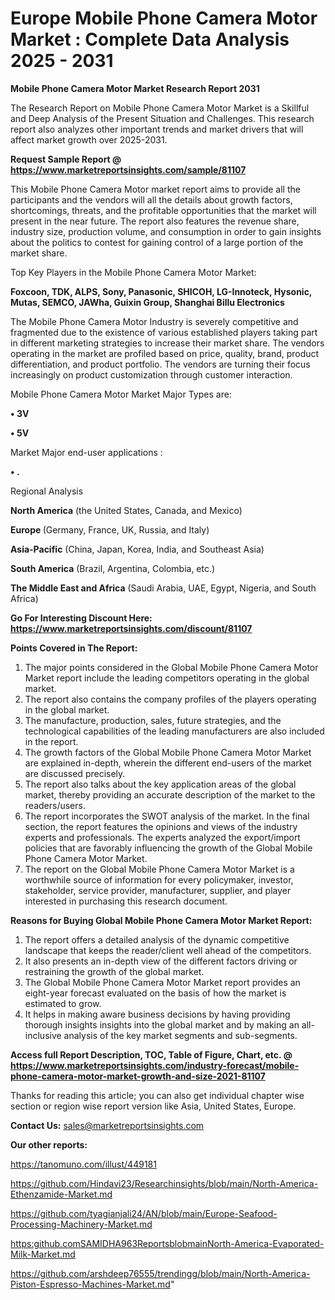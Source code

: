 # Europe Mobile Phone Camera Motor Market : Complete Data Analysis 2025 - 2031

<strong>Mobile Phone Camera Motor Market Research Report 2031</strong>

The Research Report on Mobile Phone Camera Motor Market is a Skillful and Deep Analysis of the Present Situation and Challenges. This research report also analyzes other important trends and market drivers that will affect market growth over 2025-2031.

<strong>Request Sample Report @ <a href=https://www.marketreportsinsights.com/sample/81107>https://www.marketreportsinsights.com/sample/81107</a></strong>

This Mobile Phone Camera Motor market report aims to provide all the participants and the vendors will all the details about growth factors, shortcomings, threats, and the profitable opportunities that the market will present in the near future. The report also features the revenue share, industry size, production volume, and consumption in order to gain insights about the politics to contest for gaining control of a large portion of the market share.

Top Key Players in the Mobile Phone Camera Motor Market:

<strong>Foxcoon, TDK, ALPS, Sony, Panasonic, SHICOH, LG-Innoteck, Hysonic, Mutas, SEMCO, JAWha, Guixin Group, Shanghai Billu Electronics</strong>

The Mobile Phone Camera Motor Industry is severely competitive and fragmented due to the existence of various established players taking part in different marketing strategies to increase their market share. The vendors operating in the market are profiled based on price, quality, brand, product differentiation, and product portfolio. The vendors are turning their focus increasingly on product customization through customer interaction.

Mobile Phone Camera Motor Market Major Types are:

<strong>• 3V

• 5V</strong>

Market Major end-user applications :

<strong>• .</strong>

Regional Analysis

</u><strong><b>North America</b></strong> (the United States, Canada, and Mexico)

<strong><b>Europe </b></strong>(Germany, France, UK, Russia, and Italy)

<strong><b>Asia-Pacific</b></strong> (China, Japan, Korea, India, and Southeast Asia)

<strong><b>South America</b></strong> (Brazil, Argentina, Colombia, etc.)

<strong><b>The Middle East and Africa</b></strong> (Saudi Arabia, UAE, Egypt, Nigeria, and South Africa)

<strong>Go For Interesting Discount Here: <a href=https://www.marketreportsinsights.com/discount/81107>https://www.marketreportsinsights.com/discount/81107</a></strong>

<strong>Points Covered in The Report:</strong>
<ol>
  <li>The major points considered in the Global Mobile Phone Camera Motor Market report include the leading competitors operating in the global market.</li>
  <li>The report also contains the company profiles of the players operating in the global market.</li>
  <li>The manufacture, production, sales, future strategies, and the technological capabilities of the leading manufacturers are also included in the report.</li>
  <li>The growth factors of the Global Mobile Phone Camera Motor Market are explained in-depth, wherein the different end-users of the market are discussed precisely.</li>
  <li>The report also talks about the key application areas of the global market, thereby providing an accurate description of the market to the readers/users.</li>
  <li>The report incorporates the SWOT analysis of the market. In the final section, the report features the opinions and views of the industry experts and professionals. The experts analyzed the export/import policies that are favorably influencing the growth of the Global Mobile Phone Camera Motor Market.</li>
  <li>The report on the Global Mobile Phone Camera Motor Market is a worthwhile source of information for every policymaker, investor, stakeholder, service provider, manufacturer, supplier, and player interested in purchasing this research document.</li>
</ol>
<strong>Reasons for Buying Global Mobile Phone Camera Motor Market Report:</strong>

<ol>
  <li>The report offers a detailed analysis of the dynamic competitive landscape that keeps the reader/client well ahead of the competitors.</li>
  <li>It also presents an in-depth view of the different factors driving or restraining the growth of the global market.</li>
  <li>The Global Mobile Phone Camera Motor Market report provides an eight-year forecast evaluated on the basis of how the market is estimated to grow.</li>
  <li>It helps in making aware business decisions by having providing thorough insights insights into the global market and by making an all-inclusive analysis of the key market segments and sub-segments.</li>
</ol>
<strong>Access full Report Description, TOC, Table of Figure, Chart, etc. @ <a href=https://www.marketreportsinsights.com/industry-forecast/mobile-phone-camera-motor-market-growth-and-size-2021-81107>https://www.marketreportsinsights.com/industry-forecast/mobile-phone-camera-motor-market-growth-and-size-2021-81107</a></strong>


Thanks for reading this article; you can also get individual chapter wise section or region wise report version like Asia, United States, Europe.

<strong>Contact Us:</strong>
sales@marketreportsinsights.com

<strong>Our other reports:</strong>

<a href=https://tanomuno.com/illust/449181>https://tanomuno.com/illust/449181</a>

<a href=https://github.com/Hindavi23/Researchinsights/blob/main/North-America-Ethenzamide-Market.md>https://github.com/Hindavi23/Researchinsights/blob/main/North-America-Ethenzamide-Market.md</a>

<a href=https://github.com/tyagianjali24/AN/blob/main/Europe-Seafood-Processing-Machinery-Market.md>https://github.com/tyagianjali24/AN/blob/main/Europe-Seafood-Processing-Machinery-Market.md</a>

<a href=https:github.comSAMIDHA963ReportsblobmainNorth-America-Evaporated-Milk-Market.md>https:github.comSAMIDHA963ReportsblobmainNorth-America-Evaporated-Milk-Market.md</a>

<a href=https://github.com/arshdeep76555/trendingg/blob/main/North-America-Piston-Espresso-Machines-Market.md>https://github.com/arshdeep76555/trendingg/blob/main/North-America-Piston-Espresso-Machines-Market.md</a>"

